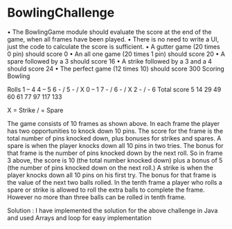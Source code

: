 # BowlingChallenge
• The BowlingGame module should evaluate the score at the end of the game, when all frames have been played. • There is no need to write a UI, just the code to calculate the score is sufficient. • A gutter game (20 times 0 pin) should score 0 • An all one game (20 times 1 pin) should score 20 • A spare followed by a 3 should score 16 • A strike followed by a 3 and a 4 should score 24 • The perfect game (12 times 10) should score 300 Scoring Bowling

Rolls 1 – 4 4 – 5 6 - / 5 - / X 0 – 1 7 - / 6 - / X 2 - / - 6 Total score 5 14 29 49 60 61 77 97 117 133

X = Strike / = Spare

The game consists of 10 frames as shown above. In each frame the player has two opportunities to knock down 10 pins. The score for the frame is the total number of pins knocked down, plus bonuses for strikes and spares. A spare is when the player knocks down all 10 pins in two tries. The bonus for that frame is the number of pins knocked down by the next roll. So in frame 3 above, the score is 10 (the total number knocked down) plus a bonus of 5 (the number of pins knocked down on the next roll.) A strike is when the player knocks down all 10 pins on his first try. The bonus for that frame is the value of the next two balls rolled. In the tenth frame a player who rolls a spare or strike is allowed to roll the extra balls to complete the frame. However no more than three balls can be rolled in tenth frame.

Solution : I have implemented the solution for the above challenge in Java and used Arrays and loop for easy implementation
